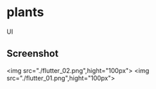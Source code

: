 # plants

UI

## Screenshot

<img src="./flutter_02.png",hight="100px">
<img src="./flutter_01.png",hight="100px">
